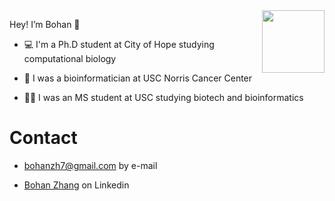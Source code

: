 <img align='right' src="https://media.giphy.com/media/xKRa4f8OO5jiw/giphy.gif" width="100">

Hey! I’m Bohan 👋

-  💻 I'm a Ph.D student at City of Hope studying computational biology

-  🏥 I was a bioinformatician at USC Norris Cancer Center

-  👨‍🎓 I was an MS student at USC studying biotech and bioinformatics

# Contact

- bohanzh7@gmail.com by e-mail

- [Bohan Zhang](https://www.linkedin.com/in/bohan-zhang-a99137217/) on Linkedin 
